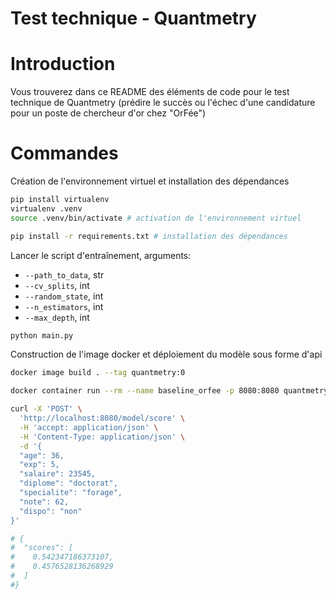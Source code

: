 # Test technique - Quantmetry

# Introduction

Vous trouverez dans ce README des éléments de code pour le test technique de Quantmetry (prédire le succès ou l'échec d'une candidature pour un poste de chercheur d'or chez "OrFée")

# Commandes

Création de l'environnement virtuel et installation des dépendances

```bash
pip install virtualenv
virtualenv .venv
source .venv/bin/activate # activation de l'environnement virtuel

pip install -r requirements.txt # installation des dépendances
```

Lancer le script d'entraînement, arguments:
* `--path_to_data`, str
* `--cv_splits`, int
* `--random_state`, int
* `--n_estimators`, int
* `--max_depth`, int  

```bash
python main.py 
```

Construction de l'image docker et déploiement du modèle sous forme d'api

```bash
docker image build . --tag quantmetry:0

docker container run --rm --name baseline_orfee -p 8080:8080 quantmetry:0

curl -X 'POST' \
  'http://localhost:8080/model/score' \
  -H 'accept: application/json' \
  -H 'Content-Type: application/json' \
  -d '{
  "age": 36,
  "exp": 5,
  "salaire": 23545,
  "diplome": "doctorat",
  "specialite": "forage",
  "note": 62,
  "dispo": "non"
}'

# {
#  "scores": [
#    0.542347186373107,
#    0.4576528136268929
#  ]
#}

```
